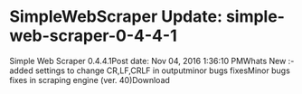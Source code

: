 # SimpleWebScraper Update: simple-web-scraper-0-4-4-1

Simple Web Scraper 0.4.4.1Post date: Nov 04, 2016 1:36:10 PMWhats New :-added settings to change CR,LF,CRLF in outputminor bugs fixesMinor bugs fixes in scraping engine (ver. 40)Download